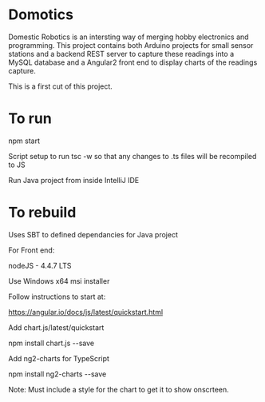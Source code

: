Domotics
========

Domestic Robotics is an intersting way of merging hobby electronics and programming. This project contains both Arduino projects for small sensor stations and a backend REST server to capture these readings into a MySQL database and a Angular2 front end to display charts of the readings capture.

This is a first cut of this project.

To run
======

npm start

Script setup to run tsc -w so that any changes to .ts files will be recompiled to JS

Run Java project from inside IntelliJ IDE

To rebuild 
==========

Uses SBT to defined dependancies for Java project

For Front end:

nodeJS - 4.4.7 LTS

Use Windows x64 msi installer

Follow instructions to start at:

https://angular.io/docs/js/latest/quickstart.html

Add chart.js/latest/quickstart

npm install chart.js --save

Add ng2-charts for TypeScript

npm install ng2-charts --save

Note: Must include a style for the chart to get it to show onscrteen.

